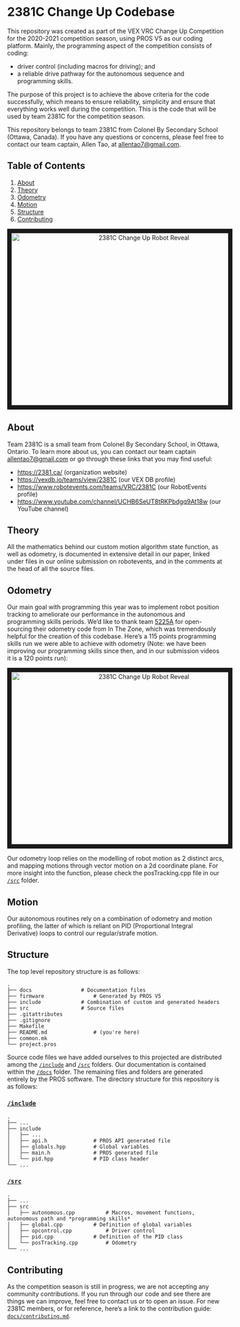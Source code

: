 # 2381C Change Up Codebase

This repository was created as part of the VEX VRC Change Up Competition for the 2020-2021 competition season, using PROS V5 as our coding platform. Mainly, the programming aspect of the competition consists of coding:

- driver control (including macros for driving); and
- a reliable drive pathway for the autonomous sequence and programming skills.

The purpose of this project is to achieve the above criteria for the code successfully, which means to ensure reliability, simplicity and ensure that everything works well during the competition. This is the code that will be used by team 2381C for the competition season.

This repository belongs to team 2381C from Colonel By Secondary School (Ottawa, Canada). If you have any questions or concerns, please feel free to contact our team captain, Allen Tao, at allentao7@gmail.com.

## Table of Contents

1. [About](#about)
1. [Theory](#theory)
1. [Odometry](#odometry)
1. [Motion](#motion)
1. [Structure](#structure)
1. [Contributing](#contributing)

<a name="headers"/>

<p align="center">
	<a href="https://www.youtube.com/watch?v=B-2Q9lkZ88g" target="_blank">
		<img src="http://img.youtube.com/vi/B-2Q9lkZ88g/0.jpg" 
		alt="2381C Change Up Robot Reveal" width="600" height="400" border="10" />
	</a>
</p>

## About

Team 2381C is a small team from Colonel By Secondary School, in Ottawa, Ontario. To learn more about us, you can contact our team captain allentao7@gmail.com or go through these links that you may find useful:

- https://2381.ca/ (organization website)
- https://vexdb.io/teams/view/2381C (our VEX DB profile)
- https://www.robotevents.com/teams/VRC/2381C (our RobotEvents profile)
- https://www.youtube.com/channel/UCHB6SeUT8tRKPbdgq9At18w (our YouTube channel)

## Theory

All the mathematics behind our custom motion algorithm state function, as well as odometry, is documented in extensive detail in our paper, linked under files in our online submission on robotevents, and in the comments at the head of all the source files.

## Odometry

Our main goal with programming this year was to implement robot position tracking to ameliorate our performance in the autonomous and programming skills periods. We’d like to thank team [5225A](thepilons.ca) for open-sourcing their odometry code from In The Zone, which was tremendously helpful for the creation of this codebase. Here’s a 115 points programming skills run we were able to achieve with odometry (Note: we have been improving our programming skills since then, and in our submission videos it is a 120 points run):

<p align="center">
	<a href="https://www.youtube.com/watch?v=R2jROKa9MXg" target="_blank">
		<img src="http://img.youtube.com/vi/R2jROKa9MXg/0.jpg" 
		alt="2381C Change Up Robot Reveal" width="600" height="400" border="10" />
	</a>
</p>

Our odometry loop relies on the modelling of robot motion as 2 distinct arcs, and mapping motions through vector motion on a 2d coordinate plane. For more insight into the function, please check the posTracking.cpp file in our [`/src`](src) folder.

## Motion

Our autonomous routines rely on a combination of odometry and motion profiling, the latter of which is reliant on PID (Proportional Integral Derivative) loops to control our regular/strafe motion.

## Structure

The top level repository structure is as follows:

```
.
├── docs				# Documentation files
├── firmware				# Generated by PROS V5
├── include				# Combination of custom and generated headers
├── src					# Source files
├── .gitattributes
├── .gitignore
├── Makefile
├── README.md				# (you're here)
├── common.mk
└── project.pros
```

Source code files we have added ourselves to this projected are distributed among the [`/include`](include) and [`/src`](src) folders. Our documentation is contained within the [`/docs`](docs) folder. The remaining files and folders are generated entirely by the PROS software. The directory structure for this repository is as follows:

### [`/include`](include)

```
.
├── ...
├── include
│   ├── ...
│   ├── api.h				# PROS API generated file
│   ├── globals.hpp			# Global variables
│   ├── main.h				# PROS generated file
│   └── pid.hpp				# PID class header
└── ...
```

### [`/src`](src)

```
.
├── ...
├── src
│   ├── autonomous.cpp			# Macros, movement functions, autonomous path and *programming skills*
│   ├── global.cpp			# Definition of global variables
│   ├── opcontrol.cpp			# Driver control
│   ├── pid.cpp				# Definition of the PID class
│   └── posTracking.cpp			# Odometry
└── ...
```

## Contributing

As the competition season is still in progress, we are not accepting any community contributions. If you run through our code and see there are things we can improve, feel free to contact us or to open an issue. For new 2381C members, or for reference, here’s a link to the contribution guide: [`docs/contributing.md`](docs/CONTRIBUTING.md).
